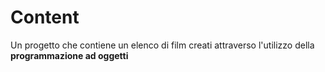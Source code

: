 # Content
Un progetto che contiene un elenco di film creati attraverso l'utilizzo della **programmazione ad oggetti**
